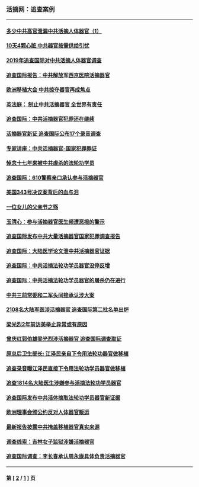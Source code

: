 ### 活摘网：追查案例
---
#### [多少中共高官泄漏中共活摘人体器官（1）](../../pages/nf5880/n12671234.md?05250430) 
#### [10天4颗心脏 中共器官按需供给引忧](../../pages/nf5880/n12326366.md?05250430) 
#### [2019年追查国际对中共活摘人体器官调查](../../pages/nf5880/n11917733.md?05250430) 
#### [追查国际报告：中共解放军西京医院活摘器官](../../pages/nf5880/n11838359.md?05250430) 
#### [欧洲移植大会 中共掠夺器官再成焦点](../../pages/nf5880/n11538883.md?05250430) 
#### [英法庭： 制止中共活摘器官 全世界有责任](../../pages/nf5880/n11330691.md?05250430) 
#### [追查国际：中共活摘器官犯罪还在继续](../../pages/nf5880/n11218301.md?05250430) 
#### [活摘器官新证 追查国际公布17个录音调查](../../pages/nf5880/n10897744.md?05250430) 
#### [专家讲座：中共活摘器官-国家犯罪罪证](../../pages/nf5880/n8828153.md?05250430) 
#### [悼念十七年来被中共虐杀的法轮功学员](../../pages/nf5880/n8124823.md?05250430) 
#### [追查国际：610警察亲口承认参与活摘器官](../../pages/nf5880/n8109067.md?05250430) 
#### [美国343号决议案背后的血与泪](../../pages/nf5880/n8020684.md?05250430) 
#### [一位女儿的父亲节之殇](../../pages/nf5880/n8014122.md?05250430) 
#### [玉清心：参与活摘器官医生频遭恶报的警示](../../pages/nf5880/n4637546.md?05250430) 
#### [追查国际发布中共大量活摘器官国家犯罪调查报告](../../pages/nf5880/n4613428.md?05250430) 
#### [追查国际：大陆医学论文泄中共活摘器官证据](../../pages/nf5880/n4608794.md?05250430) 
#### [追查国际：中共活摘法轮功学员器官没停反增](../../pages/nf5880/n4584075.md?05250430) 
#### [追查国际：中共活摘法轮功学员器官的屠杀仍在进行](../../pages/nf5880/n4299154.md?05250430) 
#### [中共三前常委和二军头间接承认涉大案](../../pages/nf5880/n4286244.md?05250430) 
#### [2108名大陆军医涉活摘器官 追查国际第二批名单出炉](../../pages/nf5880/n4284769.md?05250430) 
#### [梁光烈2年前访美举止异常或有原因](../../pages/nf5880/n4279686.md?05250430) 
#### [曾庆红郭伯雄梁光烈涉活摘器官 追查国际调查取证](../../pages/nf5880/n4278462.md?05250430) 
#### [原总后卫生部长: 江泽民亲自下令用法轮功器官做移植](../../pages/nf5880/n4263864.md?05250430) 
#### [追查录音曝江泽民直接下令用法轮功学员器官做移植](../../pages/nf5880/n4261268.md?05250430) 
#### [追查1814名大陆医生涉嫌参与活摘法轮功学员器官](../../pages/nf5880/n4259055.md?05250430) 
#### [追查国际发布中共活体摘取法轮功学员器官新证据](../../pages/nf5880/n4258255.md?05250430) 
#### [欧洲理事会颁公约反对人体器官贩运](../../pages/nf5880/n4206955.md?05250430) 
#### [最新报告披露中共掩盖移植器官真实来源](../../pages/nf5880/n4140084.md?05250430) 
#### [调查线索：吉林女子监狱涉嫌活摘器官](../../pages/nf5880/n4044366.md?05250430) 
#### [追查国际调查：李长春承认周永康具体负责活摘器官](../../pages/nf5880/n3966668.md?05250430) 

---
#### 第 [ [2](./2.md?05250430) / [1](./1.md?05250430) ] 页
